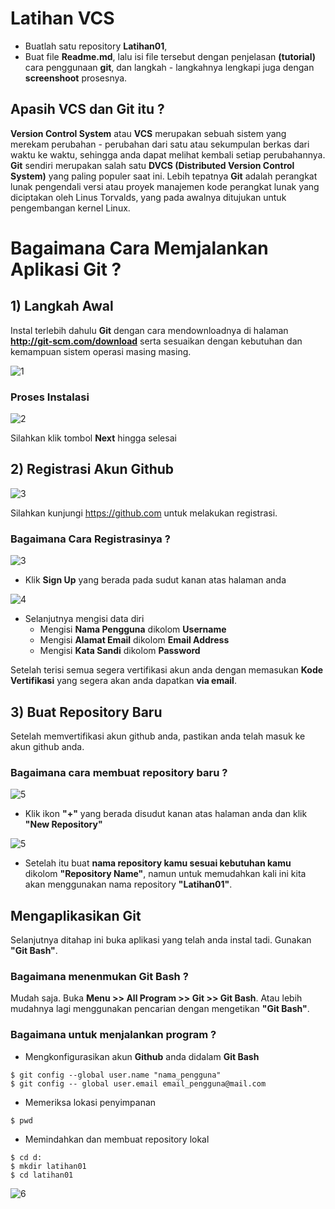 # Latihan VCS

* Buatlah satu repository **Latihan01**,
* Buat file **Readme.md**, lalu isi file tersebut dengan penjelasan **(tutorial)** cara penggunaan **git**, dan langkah - langkahnya lengkapi juga dengan **screenshoot** prosesnya.

## Apasih VCS dan Git itu ?
**Version Control System** atau **VCS** merupakan sebuah sistem yang merekam perubahan - perubahan dari satu atau sekumpulan berkas dari waktu ke waktu, sehingga anda dapat melihat kembali setiap perubahannya. **Git** sendiri merupakan salah satu **DVCS (Distributed Version Control System)** yang paling populer saat ini. Lebih tepatnya **Git** adalah perangkat lunak pengendali versi atau proyek manajemen kode perangkat lunak yang diciptakan oleh Linus Torvalds, yang pada awalnya ditujukan untuk pengembangan kernel Linux. 

# Bagaimana Cara Memjalankan Aplikasi Git ?

## 1) Langkah Awal 
Instal terlebih dahulu **Git** dengan cara mendownloadnya di halaman **http://git-scm.com/download** serta sesuaikan dengan kebutuhan dan kemampuan sistem operasi masing masing.

![1](https://user-images.githubusercontent.com/56512562/72118577-189f1580-3384-11ea-80ca-da9534cb1f42.png)

### Proses Instalasi

![2](https://user-images.githubusercontent.com/56512562/72118671-72074480-3384-11ea-9c52-d8b1c0e08695.png)

Silahkan klik tombol **Next** hingga selesai

## 2) Registrasi Akun Github

![3](https://user-images.githubusercontent.com/56512562/72118749-bf83b180-3384-11ea-9644-a2bffe1c33d5.png)

Silahkan kunjungi https://github.com untuk melakukan registrasi. 

### Bagaimana Cara Registrasinya ?

![3](https://user-images.githubusercontent.com/56512562/72118876-2acd8380-3385-11ea-9c97-0d0a670cc2f3.png)

* Klik **Sign Up** yang berada pada sudut kanan atas halaman anda

![4](https://user-images.githubusercontent.com/56512562/72118948-6e27f200-3385-11ea-9648-842f20b5e3a7.png)

* Selanjutnya mengisi data diri
  * Mengisi **Nama Pengguna** dikolom **Username**
  * Mengisi **Alamat Email** dikolom **Email Address**
  * Mengisi **Kata Sandi** dikolom **Password**
  
Setelah terisi semua segera vertifikasi akun anda dengan memasukan **Kode Vertifikasi** yang segera akan anda dapatkan **via email**.

## 3) Buat Repository Baru
Setelah memvertifikasi akun github anda, pastikan anda telah masuk ke akun github anda.

### Bagaimana cara membuat repository baru ?

![5](https://user-images.githubusercontent.com/56512562/72119136-f27a7500-3385-11ea-8922-dc8603feba08.png)

* Klik ikon **"+"** yang berada disudut kanan atas halaman anda dan klik **"New Repository"**

![5](https://user-images.githubusercontent.com/56512562/72118953-708a4c00-3385-11ea-8918-c2e21c265b87.png)

* Setelah itu buat **nama repository kamu sesuai kebutuhan kamu** dikolom **"Repository Name"**, namun untuk memudahkan kali ini kita akan menggunakan nama repository **"Latihan01"**.

## Mengaplikasikan Git

Selanjutnya ditahap ini buka aplikasi yang telah anda instal tadi. Gunakan **"Git Bash"**.

### Bagaimana menenmukan Git Bash ?
Mudah saja. Buka **Menu >> All Program >> Git >> Git Bash**. Atau lebih mudahnya lagi menggunakan pencarian dengan mengetikan **"Git Bash"**.

### Bagaimana untuk menjalankan program ?
* Mengkonfigurasikan akun **Github** anda didalam **Git Bash**
```
$ git config --global user.name "nama_pengguna"
$ git config -- global user.email email_pengguna@mail.com
```
* Memeriksa lokasi penyimpanan
```
$ pwd
```
* Memindahkan dan membuat repository lokal
```
$ cd d:
$ mkdir latihan01
$ cd latihan01
```
![6](https://user-images.githubusercontent.com/56512562/72119591-8731a280-3387-11ea-87e0-6b8b539b5838.png)
